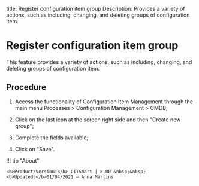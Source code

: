 title: Register configuration item group
Description: Provides a variety of actions, such as including, changing, and deleting groups of configuration item.
# Register configuration item group


This feature provides a variety of actions, such as including, changing, and
deleting groups of configuration item.

Procedure
-------------

1.  Access the functionality of Configuration Item Management through the main
    menu Processes \> Configuration Management \> CMDB;

2.  Click on the last icon at the screen right side and then "Create new group";

3.  Complete the fields available;

4.  Click on "Save".

!!! tip "About"

    <b>Product/Version:</b> CITSmart | 8.00 &nbsp;&nbsp;
    <b>Updated:</b>01/04/2021 – Anna Martins

